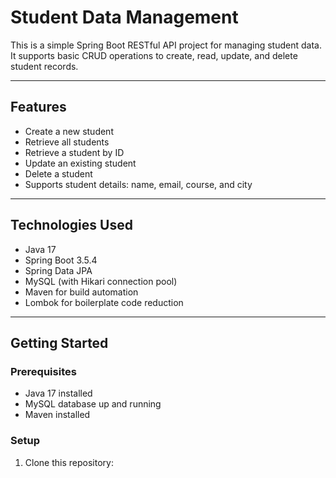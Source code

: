 # Student Data Management

This is a simple Spring Boot RESTful API project for managing student data.  
It supports basic CRUD operations to create, read, update, and delete student records.

---

## Features

- Create a new student  
- Retrieve all students  
- Retrieve a student by ID  
- Update an existing student  
- Delete a student  
- Supports student details: name, email, course, and city  

---

## Technologies Used

- Java 17  
- Spring Boot 3.5.4  
- Spring Data JPA  
- MySQL (with Hikari connection pool)  
- Maven for build automation  
- Lombok for boilerplate code reduction  

---

## Getting Started

### Prerequisites

- Java 17 installed  
- MySQL database up and running  
- Maven installed  

### Setup

1. Clone this repository:


